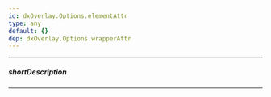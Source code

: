 ```yaml
---
id: dxOverlay.Options.elementAttr
type: any
default: {}
dep: dxOverlay.Options.wrapperAttr
---
```

---
##### shortDescription
<!-- %shortDescription% -->

---
<!-- %fullDescription% -->

<!-- import * from 'api-reference\10 UI Components\DOMComponent\1 Configuration\elementAttr.md' -->